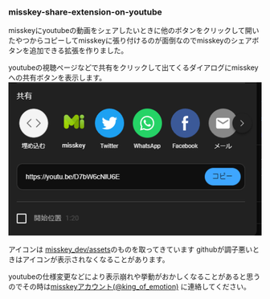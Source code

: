 ### misskey-share-extension-on-youtube

misskeyにyoutubeの動画をシェアしたいときに他のボタンをクリックして開いたやつからコピーしてmisskeyに張り付けるのが面倒なのでmisskeyのシェアボタンを追加できる拡張を作りました。

youtubeの視聴ページなどで共有をクリックして出てくるダイアログにmisskeyへの共有ボタンを表示します。
![表示例](example.png)


アイコンは [misskey_dev/assets](https://github.com/misskey-dev/assets )のものを取ってきています githubが調子悪いときはアイコンが表示されなくなることがあります。

youtubeの仕様変更などにより表示崩れや挙動がおかしくなることがあると思うのでその時は[misskeyアカウント(@king_of_emotion)](https://misskey.io/@king_of_emotion) に連絡してください。







